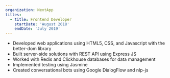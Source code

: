 ```yaml
---
organization: NextApp
titles:
  - title: Frontend Developer
    startDate: 'August 2018'
    endDate: 'July 2019'
---
```


- Developed web applications using HTML5, CSS, and Javascript with the better-dom library
- Built server-side solutions with REST API using Express JS
- Worked with Redis and Clickhouse databases for data management
- Implemented testing using Jasmine
- Created conversational bots using Google DialogFlow and nlp-js
